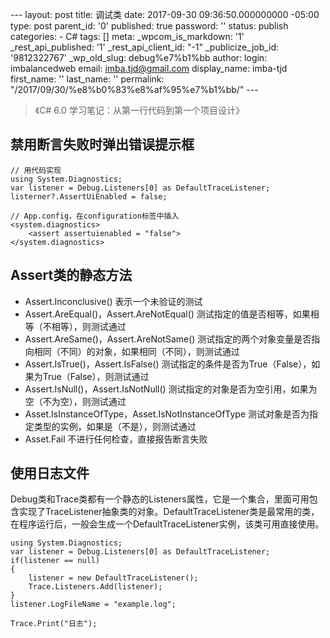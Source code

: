 --- layout: post title: 调试类 date: 2017-09-30 09:36:50.000000000
-05:00 type: post parent\_id: '0' published: true password: '' status:
publish categories: - C\# tags: [] meta: \_wpcom\_is\_markdown: '1'
\_rest\_api\_published: '1' \_rest\_api\_client\_id: "-1"
\_publicize\_job\_id: '9812322767' \_wp\_old\_slug: debug%e7%b1%bb
author: login: imbalancedweb email: imba.tjd@gmail.com display\_name:
imba-tjd first\_name: '' last\_name: '' permalink:
"/2017/09/30/%e8%b0%83%e8%af%95%e7%b1%bb/" ---

> 《C\# 6.0 学习笔记：从第一行代码到第一个项目设计》

禁用断言失败时弹出错误提示框
----------------------------

    // 用代码实现
    using System.Diagnostics;
    var listener = Debug.Listeners[0] as DefaultTraceListener;
    listerner?.AssertUiEnabled = false;

    // App.config，在configuration标签中插入
    <system.diagnostics>
        <assert assertuienabled = "false">
    </system.diagnostics>

Assert类的静态方法
------------------

* Assert.Inconclusive() 表示一个未验证的测试
* Assert.AreEqual()，Assert.AreNotEqual()
    测试指定的值是否相等，如果相等（不相等），则测试通过
* Assert.AreSame()，Assert.AreNotSame()
    测试指定的两个对象变量是否指向相同（不同）的对象，如果相同（不同），则测试通过
* Assert.IsTrue()，Assert.IsFalse()
    测试指定的条件是否为True（False），如果为True（False），则测试通过
* Assert.IsNull()，Assert.IsNotNull()
    测试指定的对象是否为空引用，如果为空（不为空），则测试通过
* Asset.IsInstanceOfType，Asset.IsNotInstanceOfType 测试对象是否为指定类型的实例，如果是（不是），则测试通过
* Asset.Fail 不进行任何检查，直接报告断言失败

使用日志文件
------------

Debug类和Trace类都有一个静态的Listeners属性，它是一个集合，里面可用包含实现了TraceListener抽象类的对象。DefaultTraceListener类是最常用的类，在程序运行后，一般会生成一个DefaultTraceListener实例，该类可用直接使用。

    using System.Diagnostics;
    var listener = Debug.Listeners[0] as DefaultTraceListener;
    if(listener == null)
    {
        listener = new DefaultTraceListener();
        Trace.Listeners.Add(listener);
    }
    listener.LogFileName = "example.log";

    Trace.Print("日志");
